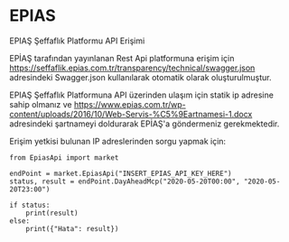 # EPIAS
EPIAŞ Şeffaflık Platformu API Erişimi

EPİAŞ tarafından yayınlanan Rest Api platformuna erişim için https://seffaflik.epias.com.tr/transparency/technical/swagger.json adresindeki Swagger.json kullanılarak otomatik olarak oluşturulmuştur.

EPIAŞ Şeffaflık Platformuna API üzerinden ulaşım için statik ip adresine sahip olmanız ve https://www.epias.com.tr/wp-content/uploads/2016/10/Web-Servis-%C5%9Eartnamesi-1.docx adresindeki şartnameyi doldurarak EPİAŞ'a göndermeniz gerekmektedir. 

Erişim yetkisi bulunan IP adreslerinden sorgu yapmak için:

```
from EpiasApi import market

endPoint = market.EpiasApi("INSERT_EPIAS_API_KEY_HERE")
status, result = endPoint.DayAheadMcp("2020-05-20T00:00", "2020-05-20T23:00")

if status:
    print(result)
else:
    print({"Hata": result})
```

